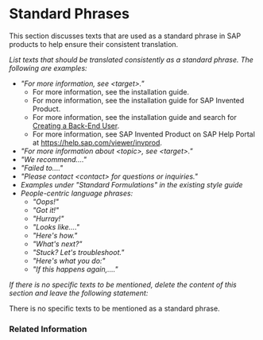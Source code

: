 # Standard Phrases

This section discusses texts that are used as a standard phrase in SAP products to help ensure their consistent translation.

*List texts that should be translated consistently as a standard phrase. The following are examples:*

* *"For more information, see \<target\>."*
    * For more information, see the installation guide.
    * For more information, see the installation guide for SAP Invented Product.
    * For more information, see the installation guide and search for [Creating a Back-End User]().
    * For more information, see SAP Invented Product on SAP Help Portal at https://help.sap.com/viewer/invprod.
* *"For more information about \<topic\>, see \<target\>."*
* *"We recommend...."*
* *"Failed to...."*
* *"Please contact \<contact\> for questions or inquiries."*
* *Examples under "Standard Formulations" in the existing style guide*
* *People-centric language phrases:*
    * *"Oops!"*
    * *"Got it!"*
    * *"Hurray!"*
    * *"Looks like...."*
    * *"Here's how."*
    * *"What's next?"*
    * *"Stuck? Let's troubleshoot."*
    * *"Here's what you do:"*
    * *"If this happens again,...."*

*If there is no specific texts to be mentioned, delete the content of this section and leave the following statement:*

There is no specific texts to be mentioned as a standard phrase.

### Related Information